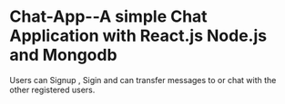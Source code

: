 # Chat-App--A simple Chat Application with React.js Node.js and Mongodb
Users can Signup , Sigin and can transfer messages to or chat with the other registered users.

